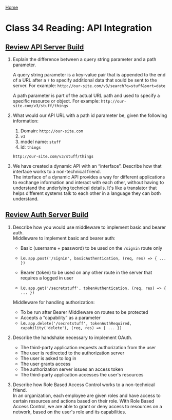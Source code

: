 [Home](/README.md)

# Class 34 Reading: API Integration

## [Review API Server Build](https://codefellows.github.io/code-401-javascript-guide/curriculum/apps-and-libraries/api-server/)

1. Explain the difference between a query string parameter and a path parameter.  

    A query string parameter is a key-value pair that is appended to the end of a URL after a `?` to specify additional data that sould be sent to the server. For example: `http://our-site.com/v3/search?q=stuff&sort=date`

    A path parameter is part of the actual URL path and used to specify a specific resource or object. For example: `http://our-site.com/v3/stuff/things`

1. What would our API URL with a path id parameter be, given the following information:
    1. Domain: `http://our-site.com`
    1. `v3`
    1. model name: `stuff`
    1. id: `things`

    `http://our-site.com/v3/stuff/things`

1. We have created a dynamic API with an “interface”. Describe how that interface works to a non-technical friend.  
    The  interface of a dynamic API provides a way for different applications to exchange information and interact with each other, without having to understand the underlying technical details. It's like a translator that helps different systems talk to each other in a language they can both understand.

## [Review Auth Server Build](https://codefellows.github.io/code-401-javascript-guide/curriculum/apps-and-libraries/auth-server/)

1. Describe how you would use middleware to implement basic and bearer auth.  
Middleware to implement basic and bearer auth:

    - Basic (username + password) to be used on the `/signin` route only
    - i.e. `app.post('/signin', basicAuthentication, (req, res) => { ... })`

    - Bearer (token) to be used on any other route in the server that requires a logged in user
    - i.e. `app.get('/secretstuff', tokenAuthentication, (req, res) => { ... })`

     Middleware for handling authorization:
    - To be run after Bearer Middleware on routes to be protected
    - Accepts a “capability” as a parameter
    - i.e. `app.delete('/secretstuff', tokenAuthRequired, capability('delete'), (req, res) => { ... })`

1. Describe the handshake necessary to implement OAuth.

    - The third-party application requests authorization from the user
    - The user is redirected to the authorization server
    - The user is asked to log in
    - The user grants access
    - The authorization server issues an access token
    - The third-party application accesses the user's resources

1. Describe how Role Based Access Control works to a non-technical friend.  
In an organization, each employee are given roles and have access to certain resources and actions based on their role. With Role Based Access Control, we are able to grant or deny access to resources on a network, based on the user's role and its capabilities.

